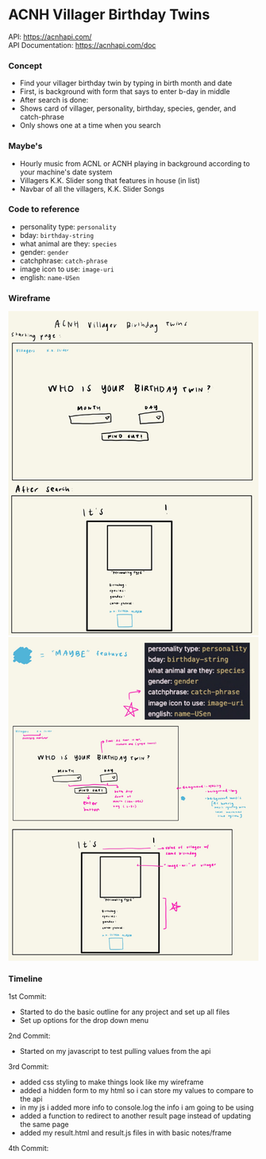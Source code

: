 # ACNH Villager Birthday Twins

API: https://acnhapi.com/ <br>
API Documentation: https://acnhapi.com/doc

### Concept
- Find your villager birthday twin by typing in birth month and date
- First, is background with form that says to enter b-day in middle
- After search is done:
- Shows card of villager, personality, birthday, species, gender, and catch-phrase
- Only shows one at a time when you search


### Maybe's
- Hourly music from ACNL or ACNH playing in background according to your machine's date system
- Villagers K.K. Slider song that features in house (in list)
- Navbar of all the villagers, K.K. Slider Songs


### Code to reference
- personality type: `personality`
- bday: `birthday-string`
- what animal are they: `species`
- gender: `gender`
- catchphrase: `catch-phrase`
- image icon to use: `image-uri`
- english: `name-USen`

### Wireframe
![img1](images/General%20Assembly-2.jpg)
![img2](images/General%20Assembly-3.jpg)

### Timeline 
1st Commit: 
- Started to do the basic outline for any project and set up all files
- Set up options for the drop down menu

2nd Commit:
- Started on my javascript to test pulling values from the api

3rd Commit:
- added css styling to make things look like my wireframe
- added a hidden form to my html so i can store my values to compare to the api
- in my js i added more info to console.log the info i am going to be using
- added a function to redirect to another result page instead of updating the same page
- added my result.html and result.js files in with basic notes/frame

4th Commit:



